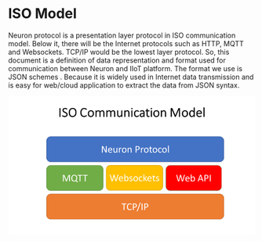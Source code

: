 # ISO Model

Neuron protocol is a presentation layer protocol in ISO communication
model. Below it, there will be the Internet protocols such as HTTP, MQTT
and Websockets. TCP/IP would be the lowest layer protocol. So, this
document is a definition of data representation and format used for
communication between Neuron and IIoT platform. The format we use is
JSON schemes . Because it is widely used in Internet data transmission
and is easy for web/cloud application to extract the data from JSON
syntax.

![iso model](./assets/iso-communication-model.png)